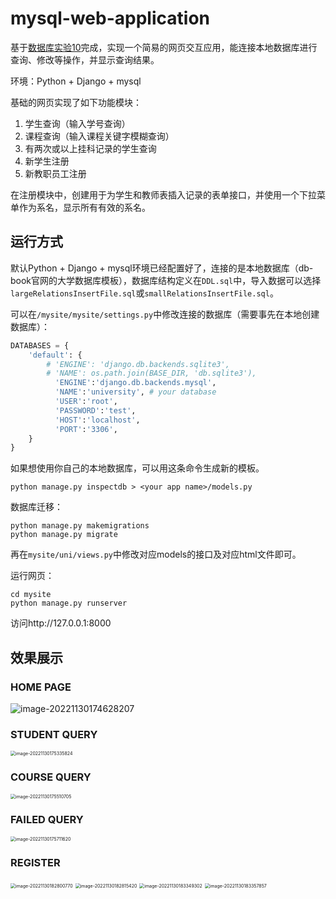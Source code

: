 # mysql-web-application

基于[数据库实验10](https://www.db-book.com/university-lab-dir/exercises-dir/servlet.html)完成，实现一个简易的网页交互应用，能连接本地数据库进行查询、修改等操作，并显示查询结果。

环境：Python + Django + mysql

基础的网页实现了如下功能模块：

1. 学生查询（输入学号查询）
2. 课程查询（输入课程关键字模糊查询）
3. 有两次或以上挂科记录的学生查询
4. 新学生注册
5. 新教职员工注册

在注册模块中，创建用于为学生和教师表插入记录的表单接口，并使用一个下拉菜单作为系名，显示所有有效的系名。

## 运行方式

默认Python + Django + mysql环境已经配置好了，连接的是本地数据库（db-book官网的大学数据库模板），数据库结构定义在`DDL.sql`中，导入数据可以选择`largeRelationsInsertFile.sql`或`smallRelationsInsertFile.sql`。

可以在`/mysite/mysite/settings.py`中修改连接的数据库（需要事先在本地创建数据库）：

```python
DATABASES = {
    'default': {
        # 'ENGINE': 'django.db.backends.sqlite3',
        # 'NAME': os.path.join(BASE_DIR, 'db.sqlite3'),
          'ENGINE':'django.db.backends.mysql',
          'NAME':'university', # your database
          'USER':'root',
          'PASSWORD':'test',
          'HOST':'localhost',
          'PORT':'3306',
    }
}
```

如果想使用你自己的本地数据库，可以用这条命令生成新的模板。

```
python manage.py inspectdb > <your app name>/models.py
```

数据库迁移：

```
python manage.py makemigrations
python manage.py migrate
```

再在`mysite/uni/views.py`中修改对应models的接口及对应html文件即可。

运行网页：

```
cd mysite
python manage.py runserver
```

访问http://127.0.0.1:8000

## 效果展示

### HOME PAGE

![image-20221130174628207](https://raw.githubusercontent.com/WitchPuff/typora_images/main/img/202211301746389.png)

### STUDENT QUERY

<img src="https://raw.githubusercontent.com/WitchPuff/typora_images/main/img/202211301753010.png" alt="image-20221130175335824" style="zoom:50%;" />

### COURSE QUERY

<img src="https://raw.githubusercontent.com/WitchPuff/typora_images/main/img/202211301755892.png" alt="image-20221130175510705" style="zoom:50%;" />

### FAILED QUERY

<img src="https://raw.githubusercontent.com/WitchPuff/typora_images/main/img/202211301757801.png" alt="image-20221130175711620" style="zoom:50%;" />

### REGISTER

<img src="https://raw.githubusercontent.com/WitchPuff/typora_images/main/img/202211301828854.png" alt="image-20221130182800770" style="zoom:50%;" />

<img src="https://raw.githubusercontent.com/WitchPuff/typora_images/main/img/202211301828496.png" alt="image-20221130182815420" style="zoom:50%;" />

<img src="https://raw.githubusercontent.com/WitchPuff/typora_images/main/img/202211301833372.png" alt="image-20221130183349302" style="zoom:50%;" />

<img src="https://raw.githubusercontent.com/WitchPuff/typora_images/main/img/202211301833936.png" alt="image-20221130183357857" style="zoom:50%;" />
